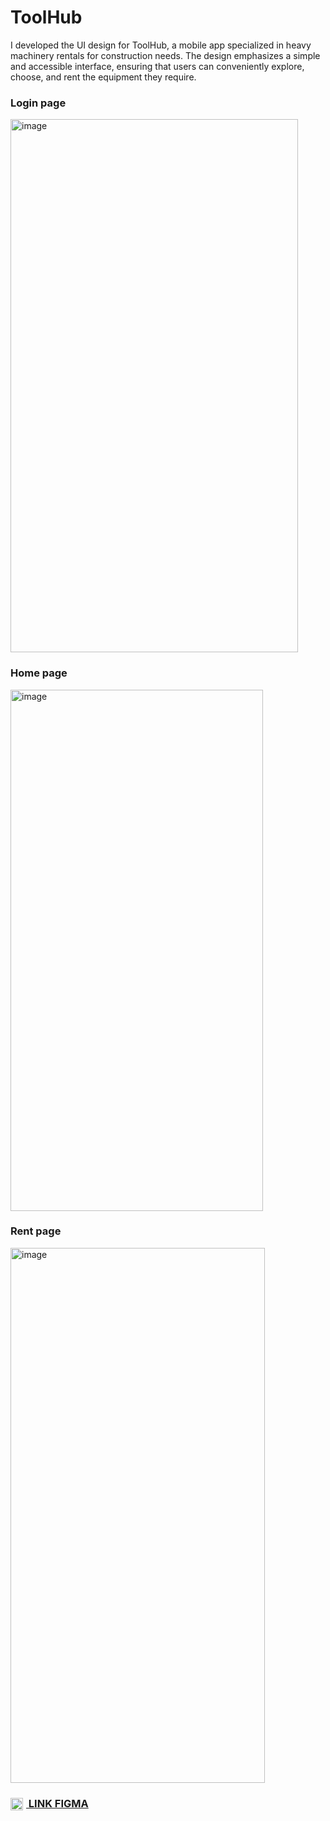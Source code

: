 # ToolHub
I developed the UI design for ToolHub, a mobile app specialized in heavy machinery rentals for construction needs. The design emphasizes a simple and accessible interface, ensuring that users can conveniently explore, choose, and rent the equipment they require.
### Login page
<img width="460" height="853" alt="image" src="https://github.com/user-attachments/assets/14c59b22-4d80-4302-854a-0e3078faf247" />



### Home page
<img width="404" height="834" alt="image" src="https://github.com/user-attachments/assets/d0145886-6419-416a-a9b1-72aceda02314" />



### Rent page
<img width="407" height="856" alt="image" src="https://github.com/user-attachments/assets/7fe4d633-2284-4fa8-af00-b6a217073a3b" />




###  [<img src="https://github.com/user-attachments/assets/f5bd3b69-6af2-40a4-8a9b-0a8a5fd0eaae" width="20" style="vertical-align:middle; margin-right:5px;"> LINK FIGMA](https://www.figma.com/design/wi6xx3Nxc1mUv25IO9mdOY/Kelompok-10---Project--Prototype-?node-id=0-1&t=hp0W4CL9JZDnqsdS-1)
